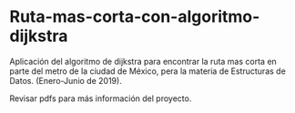 # Ruta-mas-corta-con-algoritmo-dijkstra
Aplicación del algoritmo de dijkstra para encontrar la ruta mas corta en parte del metro de la ciudad de México, pera la materia de Estructuras de Datos. (Enero-Junio de 2019).

Revisar pdfs para más información del proyecto.
